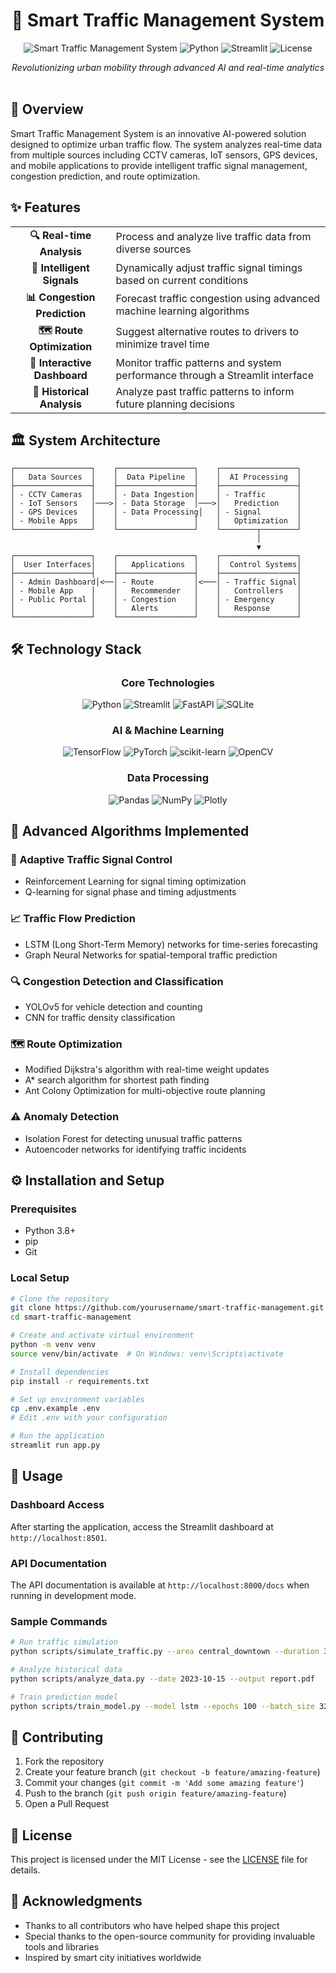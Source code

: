 <h1 align="center">🚦 Smart Traffic Management System </h1>

<div align="center">
  
![Smart Traffic Management System](https://img.shields.io/badge/Version-1.0.0-blue?style=for-the-badge)
![Python](https://img.shields.io/badge/Python-3.8+-green?style=for-the-badge&logo=python)
![Streamlit](https://img.shields.io/badge/Streamlit-1.25.0-red?style=for-the-badge&logo=streamlit)
![License](https://img.shields.io/badge/License-MIT-yellow?style=for-the-badge)

</div>

<div align="center">
<i>Revolutionizing urban mobility through advanced AI and real-time analytics</i>
</div>

<br>

## 🌟 Overview

Smart Traffic Management System is an innovative AI-powered solution designed to optimize urban traffic flow. The system analyzes real-time data from multiple sources including CCTV cameras, IoT sensors, GPS devices, and mobile applications to provide intelligent traffic signal management, congestion prediction, and route optimization.

## ✨ Features

<table>
  <tr>
    <td align="center"><b>🔍 Real-time Analysis</b></td>
    <td>Process and analyze live traffic data from diverse sources</td>
  </tr>
  <tr>
    <td align="center"><b>🚥 Intelligent Signals</b></td>
    <td>Dynamically adjust traffic signal timings based on current conditions</td>
  </tr>
  <tr>
    <td align="center"><b>📊 Congestion Prediction</b></td>
    <td>Forecast traffic congestion using advanced machine learning algorithms</td>
  </tr>
  <tr>
    <td align="center"><b>🗺️ Route Optimization</b></td>
    <td>Suggest alternative routes to drivers to minimize travel time</td>
  </tr>
  <tr>
    <td align="center"><b>📱 Interactive Dashboard</b></td>
    <td>Monitor traffic patterns and system performance through a Streamlit interface</td>
  </tr>
  <tr>
    <td align="center"><b>📜 Historical Analysis</b></td>
    <td>Analyze past traffic patterns to inform future planning decisions</td>
  </tr>
</table>

## 🏛️ System Architecture

```
┌─────────────────┐    ┌─────────────────┐    ┌─────────────────┐
│   Data Sources  │    │  Data Pipeline  │    │  AI Processing  │
├─────────────────┤    ├─────────────────┤    ├─────────────────┤
│ - CCTV Cameras  │    │ - Data Ingestion│    │ - Traffic       │
│ - IoT Sensors   │───>│ - Data Storage  │───>│   Prediction    │
│ - GPS Devices   │    │ - Data Processing│   │ - Signal        │
│ - Mobile Apps   │    │                 │    │   Optimization  │
└─────────────────┘    └─────────────────┘    └────────┬────────┘
                                                       │
                                                       ▼
┌─────────────────┐    ┌─────────────────┐    ┌─────────────────┐
│  User Interfaces│    │   Applications  │    │  Control Systems│
├─────────────────┤    ├─────────────────┤    ├─────────────────┤
│ - Admin Dashboard│<──│ - Route         │<───│ - Traffic Signal│
│ - Mobile App    │    │   Recommender   │    │   Controllers   │
│ - Public Portal │    │ - Congestion    │    │ - Emergency     │
│                 │    │   Alerts        │    │   Response      │
└─────────────────┘    └─────────────────┘    └─────────────────┘
```

## 🛠️ Technology Stack

<div align="center">

### Core Technologies
![Python](https://img.shields.io/badge/Python-FFD43B?style=for-the-badge&logo=python&logoColor=blue)
![Streamlit](https://img.shields.io/badge/Streamlit-FF4B4B?style=for-the-badge&logo=Streamlit&logoColor=white)
![FastAPI](https://img.shields.io/badge/FastAPI-005571?style=for-the-badge&logo=fastapi)
![SQLite](https://img.shields.io/badge/SQLite-07405E?style=for-the-badge&logo=sqlite&logoColor=white)

### AI & Machine Learning
![TensorFlow](https://img.shields.io/badge/TensorFlow-FF6F00?style=for-the-badge&logo=tensorflow&logoColor=white)
![PyTorch](https://img.shields.io/badge/PyTorch-EE4C2C?style=for-the-badge&logo=pytorch&logoColor=white)
![scikit-learn](https://img.shields.io/badge/scikit--learn-%23F7931E.svg?style=for-the-badge&logo=scikit-learn&logoColor=white)
![OpenCV](https://img.shields.io/badge/OpenCV-27338e?style=for-the-badge&logo=OpenCV&logoColor=white)

### Data Processing
![Pandas](https://img.shields.io/badge/pandas-%23150458.svg?style=for-the-badge&logo=pandas&logoColor=white)
![NumPy](https://img.shields.io/badge/numpy-%23013243.svg?style=for-the-badge&logo=numpy&logoColor=white)
![Plotly](https://img.shields.io/badge/Plotly-%233F4F75.svg?style=for-the-badge&logo=plotly&logoColor=white)

</div>

## 🧠 Advanced Algorithms Implemented

### 🚥 Adaptive Traffic Signal Control
- Reinforcement Learning for signal timing optimization
- Q-learning for signal phase and timing adjustments

### 📈 Traffic Flow Prediction
- LSTM (Long Short-Term Memory) networks for time-series forecasting
- Graph Neural Networks for spatial-temporal traffic prediction

### 🔍 Congestion Detection and Classification
- YOLOv5 for vehicle detection and counting
- CNN for traffic density classification

### 🗺️ Route Optimization
- Modified Dijkstra's algorithm with real-time weight updates
- A* search algorithm for shortest path finding
- Ant Colony Optimization for multi-objective route planning

### ⚠️ Anomaly Detection
- Isolation Forest for detecting unusual traffic patterns
- Autoencoder networks for identifying traffic incidents

## ⚙️ Installation and Setup

### Prerequisites
- Python 3.8+
- pip
- Git

### Local Setup
```bash
# Clone the repository
git clone https://github.com/yourusername/smart-traffic-management.git
cd smart-traffic-management

# Create and activate virtual environment
python -m venv venv
source venv/bin/activate  # On Windows: venv\Scripts\activate

# Install dependencies
pip install -r requirements.txt

# Set up environment variables
cp .env.example .env
# Edit .env with your configuration

# Run the application
streamlit run app.py
```

## 📱 Usage

### Dashboard Access
After starting the application, access the Streamlit dashboard at `http://localhost:8501`.

### API Documentation
The API documentation is available at `http://localhost:8000/docs` when running in development mode.

### Sample Commands
```bash
# Run traffic simulation
python scripts/simulate_traffic.py --area central_downtown --duration 3600

# Analyze historical data
python scripts/analyze_data.py --date 2023-10-15 --output report.pdf

# Train prediction model
python scripts/train_model.py --model lstm --epochs 100 --batch_size 32
```

## 🤝 Contributing

1. Fork the repository
2. Create your feature branch (`git checkout -b feature/amazing-feature`)
3. Commit your changes (`git commit -m 'Add some amazing feature'`)
4. Push to the branch (`git push origin feature/amazing-feature`)
5. Open a Pull Request

## 📄 License

This project is licensed under the MIT License - see the [LICENSE](LICENSE) file for details.

## 🙏 Acknowledgments

- Thanks to all contributors who have helped shape this project
- Special thanks to the open-source community for providing invaluable tools and libraries
- Inspired by smart city initiatives worldwide
